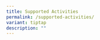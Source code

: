 ```yaml
---
title: Supported Activities
permalink: /supported-activities/
variant: tiptap
description: ""
---
```

